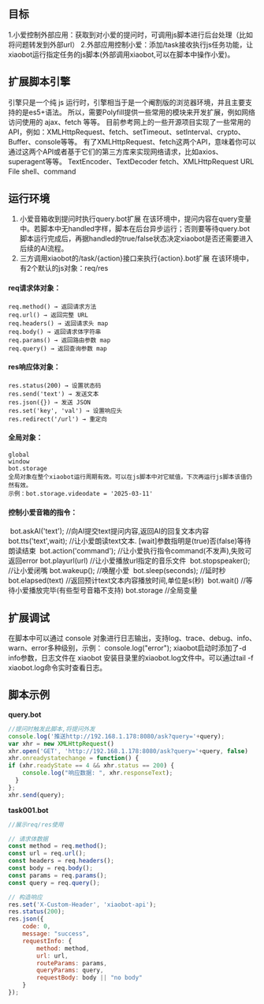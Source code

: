 ## 目标

1.小爱控制外部应用：获取到对小爱的提问时，可调用js脚本进行后台处理（比如将问题转发到外部url）
2.外部应用控制小爱：添加/task接收执行js任务功能，让xiaobot运行指定任务的js脚本(外部调用xiaobot,可以在脚本中操作小爱)。

## 扩展脚本引擎

引擎只是一个纯 js 运行时，引擎相当于是一个阉割版的浏览器环境，并且主要支持的是es5+语法。
所以，需要Polyfill提供一些常用的模块来开发扩展，例如网络访问使用的 ajax、fetch 等等。
目前参考网上的一些开源项目实现了一些常用的API，例如：XMLHttpRequest、fetch、setTimeout、setInterval、crypto、Buffer、console等等。
有了XMLHttpRequest、fetch这两个API，意味着你可以通过这两个API或者基于它们的第三方库来实现网络请求，比如axios、superagent等等。
	TextEncoder、TextDecoder
	fetch、XMLHttpRequest
	URL
	File
	shell、command
	
## 运行环境​

1.  小爱音箱收到提问时执行query.bot扩展
	在该环境中，提问内容在query变量中。若脚本中无handled字样，脚本在后台异步运行；否则要等待query.bot脚本运行完成后，再据handled的true/false状态决定xiaobot是否还需要进入后续的AI流程。
2.  三方调用xiaobot的/task/{action}接口来执行{action}.bot扩展
	在该环境中，有2个默认的js对象：req/res

#### req请求体对象：

	req.method() → 返回请求方法
	req.url() → 返回完整 URL
	req.headers() → 返回请求头 map
	req.body() → 返回请求体字符串
	req.params() → 返回路由参数 map
	req.query() → 返回查询参数 map

#### res响应体对象：

	res.status(200) → 设置状态码       
	res.send('text') → 发送文本       
	res.json({}) → 发送 JSON        
	res.set('key', 'val') → 设置响应头 
	res.redirect('/url') → 重定向    

#### 全局对象：

	global
	window
	bot.storage
	全局对象在整个xiaobot运行周期有效。可以在js脚本中对它赋值，下次再运行js脚本该值仍然有效。
	示例：bot.storage.videodate = '2025-03-11'

#### 控制小爱音箱的指令：

​	bot.askAI('text'); 					//向AI提交text提问内容,返回AI的回复文本内容
​	bot.tts('text',wait);				//让小爱朗读text文本. [wait]参数指明是(true)否(false)等待朗读结束
​	bot.action('command');				//让小爱执行指令command(不发声),失败可返回error
	bot.playurl(url)					//让小爱播放url指定的音乐文件
​	bot.stopspeaker(); 					//让小爱闭嘴
​	bot.wakeup(); 						//唤醒小爱
​	bot.sleep(seconds); 				//延时<seconds>秒
​	bot.elapsed(text)					//返回预计text文本内容播放时间,单位是s(秒)
​	bot.wait()							//等待小爱播放完毕(有些型号音箱不支持)
	bot.storage							//全局变量

## 扩展调试​

在脚本中可以通过 console 对象进行日志输出，支持log、trace、debug、info、warn、error多种级别，示例：
	console.log("error");
xiaobot启动时添加了-d info参数，日志文件在 xiaobot 安装目录里的xiaobot.log文件中。可以通过tail -f xiaobot.log命令实时查看日志。

## 脚本示例

**query.bot**

```javascript
//提问时触发此脚本,将提问外发
console.log('推送http://192.168.1.178:8080/ask?query='+query);
var xhr = new XMLHttpRequest()
xhr.open('GET', 'http://192.168.1.178:8080/ask?query='+query, false)
xhr.onreadystatechange = function() {
if (xhr.readyState == 4 && xhr.status == 200) {
    console.log("响应数据: ", xhr.responseText);
  }
};
xhr.send(query);
```

**task001.bot**

```javascript
//展示req/res使用

// 请求体数据
const method = req.method();
const url = req.url();
const headers = req.headers();
const body = req.body();
const params = req.params();
const query = req.query();

// 构造响应
res.set('X-Custom-Header', 'xiaobot-api');
res.status(200);
res.json({
	code: 0,
	message: "success",
	requestInfo: {
		method: method,
		url: url,
		routeParams: params,
		queryParams: query,
		requestBody: body || "no body"
	}
});
```